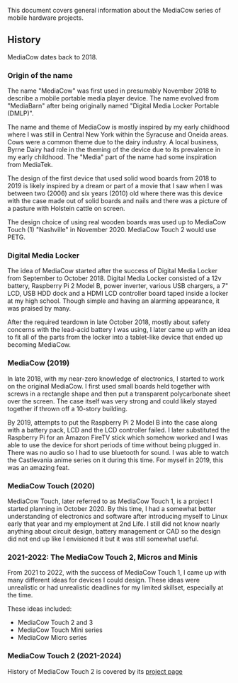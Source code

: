 This document covers general information about the MediaCow series of mobile hardware projects.

## History
MediaCow dates back to 2018.

### Origin of the name
The name "MediaCow" was first used in presumably November 2018 to describe a mobile portable media player device. The name evolved from "MediaBarn" after being originally named "Digital Media Locker Portable (DMLP)". 

The name and theme of MediaCow is mostly inspired by my early childhood where I was still in Central New York within the Syracuse and Oneida areas. Cows were a common theme due to the dairy industry. A local business, Byrne Dairy had role in the theming of the device due to its prevalence in my early childhood. The "Media" part of the name had some inspiration from MediaTek. 

The design of the first device that used solid wood boards from 2018 to 2019 is likely inspired by a dream or part of a movie that I saw when I was between two (2006) and six years (2010) old where there was this device with the case made out of solid boards and nails and there was a picture of a pasture with Holstein cattle on screen.

The design choice of using real wooden boards was used up to MediaCow Touch (1) "Nashville" in November 2020. MediaCow Touch 2 would use PETG. 

### Digital Media Locker
The idea of MediaCow started after the success of Digital Media Locker from September to October 2018. Digital Media Locker consisted of a 12v battery, Raspberry Pi 2 Model B, power inverter, various USB chargers, a 7" LCD, USB HDD dock and a HDMI LCD controller board taped inside a locker at my high school. Though simple and having an alarming appearance, it was praised by many.

After the required teardown in late October 2018, mostly about safety concerns with the lead-acid battery I was using, I later came up with an idea to fit all of the parts from the locker into a tablet-like device that ended up becoming MediaCow. 

### MediaCow (2019)
In late 2018, with my near-zero knowledge of electronics, I started to work on the original MediaCow. I first used small boards held together with screws in a rectangle shape and then put a transparent polycarbonate sheet over the screen. The case itself was very strong and could likely stayed together if thrown off a 10-story building. 

By 2019, attempts to put the Raspberry Pi 2 Model B into the case along with a battery pack, LCD and the LCD controller failed. I later substituted the Raspberry Pi for an Amazon FireTV stick which somehow worked and I was able to use the device for short periods of time without being plugged in. There was no audio so I had to use bluetooth for sound. I was able to watch the Castlevania anime series on it during this time. For myself in 2019, this was an amazing feat.

### MediaCow Touch (2020)
MediaCow Touch, later referred to as MediaCow Touch 1, is a project I started planning in October 2020. By this time, I had a somewhat better understanding of electronics and software after introducing myself to Linux early that year and my employment at 2nd Life. I still did not know nearly anything about circuit design, battery management or CAD so the design did not end up like I envisioned it but it was still somewhat useful. 

### 2021-2022: The MediaCow Touch 2, Micros and Minis
From 2021 to 2022, with the success of MediaCow Touch 1, I came up with many different ideas for devices I could design. These ideas were unrealistic or had unrealistic deadlines for my limited skillset, especially at the time.

These ideas included:
- MediaCow Touch 2 and 3
- MediaCow Touch Mini series
- MediaCow Micro series

### MediaCow Touch 2 (2021-2024)
History of MediaCow Touch 2 is covered by its [project page](/projects/mct2/)